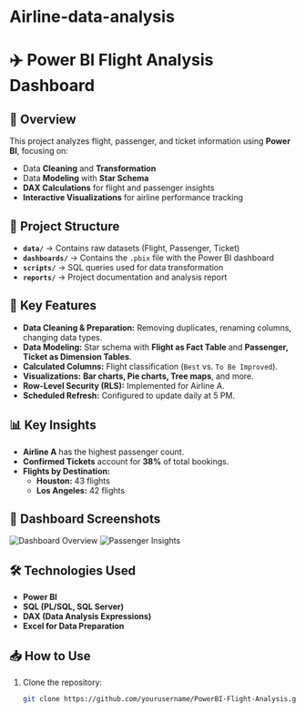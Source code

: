 # Airline-data-analysis
# ✈️ Power BI Flight Analysis Dashboard

## 📌 Overview
This project analyzes flight, passenger, and ticket information using **Power BI**, focusing on:
- Data **Cleaning** and **Transformation**
- Data **Modeling** with **Star Schema**
- **DAX Calculations** for flight and passenger insights
- **Interactive Visualizations** for airline performance tracking

## 📂 Project Structure
- **`data/`** → Contains raw datasets (Flight, Passenger, Ticket)
- **`dashboards/`** → Contains the `.pbix` file with the Power BI dashboard
- **`scripts/`** → SQL queries used for data transformation
- **`reports/`** → Project documentation and analysis report

## 🚀 Key Features
- **Data Cleaning & Preparation:** Removing duplicates, renaming columns, changing data types.
- **Data Modeling:** Star schema with **Flight as Fact Table** and **Passenger, Ticket as Dimension Tables**.
- **Calculated Columns:** Flight classification (`Best` vs. `To Be Improved`).
- **Visualizations:** **Bar charts, Pie charts, Tree maps**, and more.
- **Row-Level Security (RLS):** Implemented for Airline A.
- **Scheduled Refresh:** Configured to update daily at 5 PM.

## 📊 Key Insights
- **Airline A** has the highest passenger count.
- **Confirmed Tickets** account for **38%** of total bookings.
- **Flights by Destination:**
  - **Houston:** 43 flights
  - **Los Angeles:** 42 flights

## 📸 Dashboard Screenshots
![Dashboard Overview](![image](https://github.com/user-attachments/assets/9d07ae32-9548-406e-9e01-a04d08b6af96)
)
![Passenger Insights](visualizations/passenger_insights.png)

## 🛠 Technologies Used
- **Power BI**
- **SQL (PL/SQL, SQL Server)**
- **DAX (Data Analysis Expressions)**
- **Excel for Data Preparation**

## 📥 How to Use
1. Clone the repository:
   ```sh
   git clone https://github.com/yourusername/PowerBI-Flight-Analysis.git

